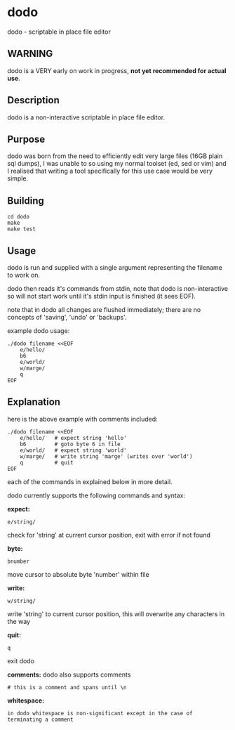 dodo
====
dodo - scriptable in place file editor

WARNING
-------
dodo is a VERY early on work in progress, **not yet recommended for actual use**.


Description
-----------
dodo is a non-interactive scriptable in place file editor.


Purpose
-------
dodo was born from the need to efficiently edit very large files (16GB plain sql dumps),
I was unable to so using my normal toolset (ed, sed or vim) and I realised that writing a tool
specifically for this use case would be very simple.


Building
--------

    cd dodo
    make
    make test


Usage
-----
dodo is run and supplied with a single argument representing the filename to work on.

dodo then reads it's commands from stdin,
note that dodo is non-interactive so will not start work
until it's stdin input is finished (it sees EOF).

note that in dodo all changes are flushed immediately; there are no concepts of 'saving', 'undo' or 'backups'.

example dodo usage:

    ./dodo filename <<EOF
        e/hello/
        b6
        e/world/
        w/marge/
        q
    EOF

Explanation
-----------
here is the above example with comments included:

    ./dodo filename <<EOF
        e/hello/   # expect string 'hello'
        b6         # goto byte 6 in file
        e/world/   # expect string 'world'
        w/marge/   # write string 'marge' (writes over 'world')
        q          # quit
    EOF

each of the commands in explained below in more detail.


dodo currently supports the following commands and syntax:


**expect:**

    e/string/

check for 'string' at current cursor position, exit with error if not found


**byte:**

    bnumber

move cursor to absolute byte 'number' within file


**write:**

    w/string/

write 'string' to current cursor position, this will overwrite any characters in the way


**quit:**

    q

exit dodo


**comments:**
dodo also supports comments

    # this is a comment and spans until \n


**whitespace:**

    in dodo whitespace is non-significant except in the case of terminating a comment



